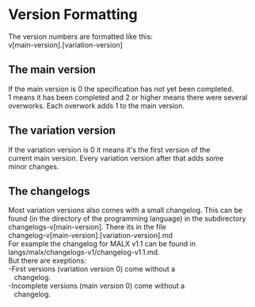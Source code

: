 # Version Formatting  
The version numbers are formatted like this:  
v[main-version].[variation-version]  
## The main version
If the main version is 0 the specification has not yet been completed.  
1 means it has been completed and 2 or higher means there were several  
overworks. Each overwork adds 1 to the main version.  
## The variation version
If the variation version is 0 it means it's the first version of the  
current main version. Every variation version after that adds some  
minor changes.  
## The changelogs
Most variation versions also comes with a small changelog. This can be  
found (in the directory of the programming language) in the subdirectory  
changelogs-v[main-version]. There its in the file  
changelog-v[main-version].[variation-version].md  
For example the changelog for MALX v1.1 can be found in  
langs/malx/changelogs-v1/changelog-v1.1.md.  
But there are exeptions:  
-First versions (variation version 0) come without a  
   changelog.  
-Incomplete versions (main version 0) come without a  
   changelog.  
